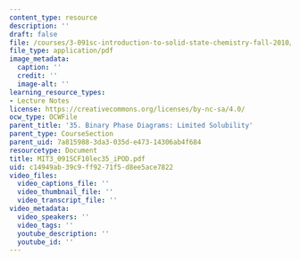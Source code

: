 ```yaml
---
content_type: resource
description: ''
draft: false
file: /courses/3-091sc-introduction-to-solid-state-chemistry-fall-2010/c14949ab39c9ff9271f5d8ee5ace7822_MIT3_091SCF10lec35_iPOD.pdf
file_type: application/pdf
image_metadata:
  caption: ''
  credit: ''
  image-alt: ''
learning_resource_types:
- Lecture Notes
license: https://creativecommons.org/licenses/by-nc-sa/4.0/
ocw_type: OCWFile
parent_title: '35. Binary Phase Diagrams: Limited Solubility'
parent_type: CourseSection
parent_uid: 7a815988-3da3-035d-e473-14306ab4f684
resourcetype: Document
title: MIT3_091SCF10lec35_iPOD.pdf
uid: c14949ab-39c9-ff92-71f5-d8ee5ace7822
video_files:
  video_captions_file: ''
  video_thumbnail_file: ''
  video_transcript_file: ''
video_metadata:
  video_speakers: ''
  video_tags: ''
  youtube_description: ''
  youtube_id: ''
---
```

